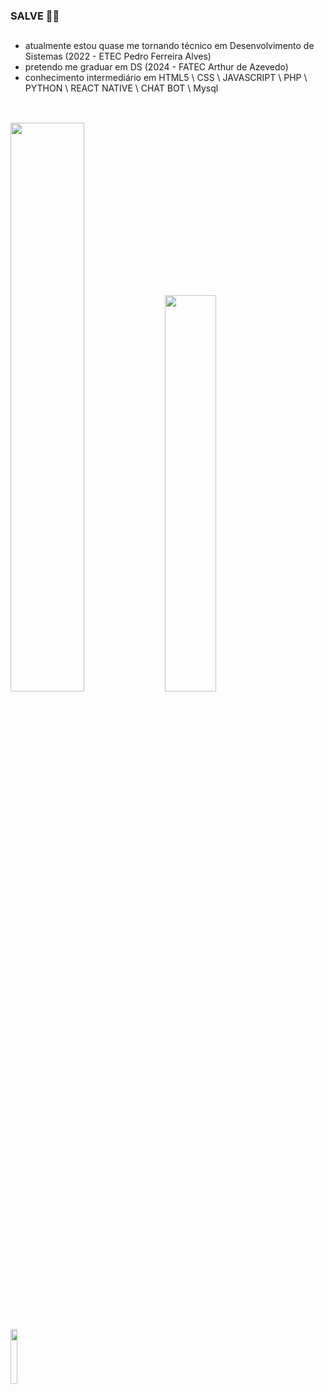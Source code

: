 ### SALVE 🗿🍷

##

- atualmente estou quase me tornando técnico em Desenvolvimento de Sistemas (2022 - ETEC Pedro Ferreira Alves)
- pretendo me graduar em DS (2024 - FATEC Arthur de Azevedo)
- conhecimento intermediário em HTML5 \ CSS \ JAVASCRIPT \ PHP \ PYTHON \ REACT NATIVE \ CHAT BOT \ Mysql

##

<div>
<br>
  <img width="48.3%" src="https://github-readme-stats.vercel.app/api?username=murilo-ramalho&show_icons=true&count_private=true&theme=transparent">
  <img width="40.3%" src="https://github-readme-stats.vercel.app/api/top-langs/?username=murilo-ramalho&layout=compact&theme=transparent">
</div>

##

<br>
<div>
  <a href="https://br.linkedin.com/in/murilo-ramalho-da-mata-b162a3226"><img width="15%" src="https://img.shields.io/badge/LinkedIn-0077B5?style=for-the-badge&logo=linkedin&logoColor=white"></a>
</div>
